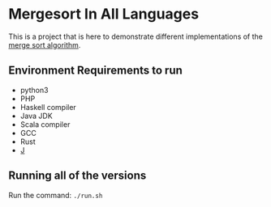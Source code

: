 # Mergesort In All Languages

This is a project that is here to demonstrate different implementations of the [merge sort algorithm](https://en.wikipedia.org/wiki/Merge_sort). 

## Environment Requirements to run

  * python3 
  * PHP
  * Haskell compiler
  * Java JDK 
  * Scala compiler
  * GCC
  * Rust
  * [J](https://code.jsoftware.com/wiki/System/Installation)
  
 ## Running all of the versions
 
 Run the command: `./run.sh`